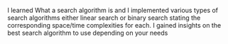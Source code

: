 I learned What a search algorithm is and I implemented various types of search algorithms either linear search or binary search stating the corresponding space/time complexities for each.
I gained insights on the best search algorithm to use depending on your needs
